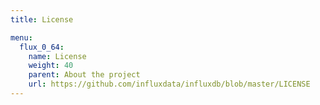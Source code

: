 ```yaml
---
title: License

menu:
  flux_0_64:
    name: License
    weight: 40
    parent: About the project
    url: https://github.com/influxdata/influxdb/blob/master/LICENSE
---
```

